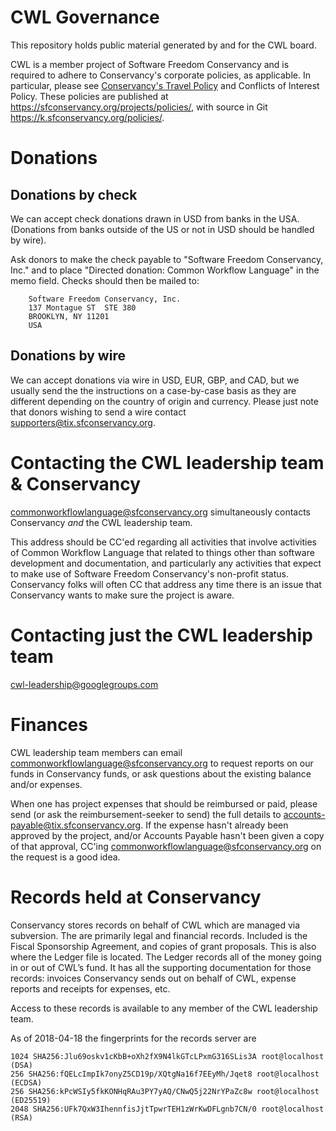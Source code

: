 # CWL Governance
This repository holds public material generated by and for the CWL board.

CWL is a member project of Software Freedom Conservancy and is required to adhere
to Conservancy's corporate policies, as applicable.  In particular,
please see [Conservancy's Travel Policy](https://sfconservancy.org/projects/policies/conservancy-travel-policy.html) and
Conflicts of Interest Policy. These policies are
published at <https://sfconservancy.org/projects/policies/>, with source
in Git <https://k.sfconservancy.org/policies/>.

# Donations

## Donations by check

We can accept check donations drawn in USD
from banks in the USA. (Donations from banks outside of the US or not in
USD should be handled by wire).

Ask donors to make the check payable to "Software Freedom
Conservancy, Inc." and to place "Directed donation: Common Workflow
Language" in the memo field.  Checks should then be mailed to:

        Software Freedom Conservancy, Inc. 
        137 Montague ST  STE 380 
        BROOKLYN, NY 11201 
        USA

## Donations by wire

We can accept donations via wire in USD, EUR, GBP, and CAD, but we
usually send the the instructions on a case-by-case basis as they are
different depending on the country of origin and currency.  Please just
note that donors wishing to send a wire contact
<supporters@tix.sfconservancy.org>.


# Contacting the CWL leadership team & Conservancy

commonworkflowlanguage@sfconservancy.org simultaneously contacts Conservancy *and* the CWL leadership team.

This address should be CC'ed regarding all activities that involve
activities of Common Workflow Language that related to things other than
software development and documentation, and particularly any activities
that expect to make use of Software Freedom Conservancy's non-profit
status.  Conservancy folks will often CC that address any time there is
an issue that Conservancy wants to make sure the project is aware.

# Contacting just the CWL leadership team

cwl-leadership@googlegroups.com

# Finances

CWL leadership team members can email
<commonworkflowlanguage@sfconservancy.org> to request reports on our
funds in Conservancy funds, or ask questions about the existing balance
and/or expenses. 

When one has project expenses that should be
reimbursed or paid, please send (or ask the reimbursement-seeker to
send) the full details to <accounts-payable@tix.sfconservancy.org>.  If
the expense hasn't already been approved by the project, and/or Accounts
Payable hasn't been given a copy of that approval, CC'ing
<commonworkflowlanguage@sfconservancy.org> on the request is a good idea.

# Records held at Conservancy

Conservancy stores records on behalf of CWL which are managed via subversion. The are primarily legal and financial records.
Included is the Fiscal Sponsorship Agreement, and copies of grant proposals. This is also where the Ledger file is located.
The Ledger records all of the money going in or out of CWL’s fund. It has all the supporting documentation for those records:
invoices Conservancy sends out on behalf of CWL, expense reports and receipts for expenses, etc.

Access to these records is available to any member of the CWL leadership team.

As of 2018-04-18 the fingerprints for the records server are
```
1024 SHA256:Jlu69oskv1cKbB+oXh2fX9N4lkGTcLPxmG316SLis3A root@localhost (DSA)
256 SHA256:fQELcImpIk7onyZ5CD19p/XQtgNa16f7EEyMh/Jqet8 root@localhost (ECDSA)
256 SHA256:kPcWSIy5fkKONHqRAu3PY7yAQ/CNwQ5j22NrYPaZc8w root@localhost (ED25519)
2048 SHA256:UFk7QxW3IhennfisJjtTpwrTEH1zWrKwDFLgnb7CN/0 root@localhost (RSA)
```

